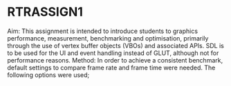 # RTRASSIGN1
Aim: This assignment is intended to introduce students to graphics performance, measurement, benchmarking and optimisation, primarily through the use of vertex buffer objects (VBOs) and associated APIs. SDL is to be used for the UI and event handling instead of GLUT, although not for performance reasons. Method: In order to achieve a consistent benchmark, default settings to compare frame rate and frame time were needed. The following options were used;
